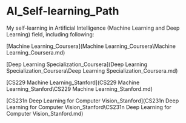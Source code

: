 # AI_Self-learning_Path

My self-learning in Artificial Intelligence (Machine Learning and Deep Learning) field, including following:

[Machine Learning_Coursera](Machine Learning_Coursera\Machine Learning_Coursera.md)

[Deep Learning Specialization_Coursera](Deep Learning Specialization_Coursera\Deep Learning Specialization_Coursera.md)

[CS229 Machine Learning_Stanford](CS229 Machine Learning_Stanford\CS229 Machine Learning_Stanford.md)

[CS231n Deep Learning for Computer Vision_Stanford](CS231n Deep Learning for Computer Vision_Stanford\CS231n Deep Learning for Computer Vision_Stanford.md)
